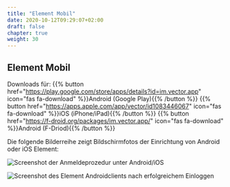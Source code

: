 ```yaml
---
title: "Element Mobil"
date: 2020-10-12T09:29:07+02:00
draft: false
chapter: true
weight: 30
---
```


## Element Mobil

Downloads für: {{% button href="https://play.google.com/store/apps/details?id=im.vector.app" icon="fas fa-download" %}}Android (Google Play){{% /button %}} {{% button href="https://apps.apple.com/app/vector/id1083446067" icon="fas fa-download" %}}iOS (iPhone/iPad){{% /button %}} {{% button href="https://f-droid.org/packages/im.vector.app/" icon="fas fa-download" %}}Android (F-Driod){{% /button %}}

Die folgende Bilderreihe zeigt Bildschirmfotos der Einrichtung von Android oder iOS Element:

![Screenshot der Anmeldeprozedur unter Android/iOS](/images/15_Android1_de.png)

![Screenshot des Element Androidclients nach erfolgreichem Einloggen](/images/15_Android2_de.png)
